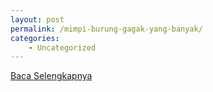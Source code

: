 ```yaml
---
layout: post
permalink: /mimpi-burung-gagak-yang-banyak/
categories:
    - Uncategorized
---
```


[Baca Selengkapnya](/02)